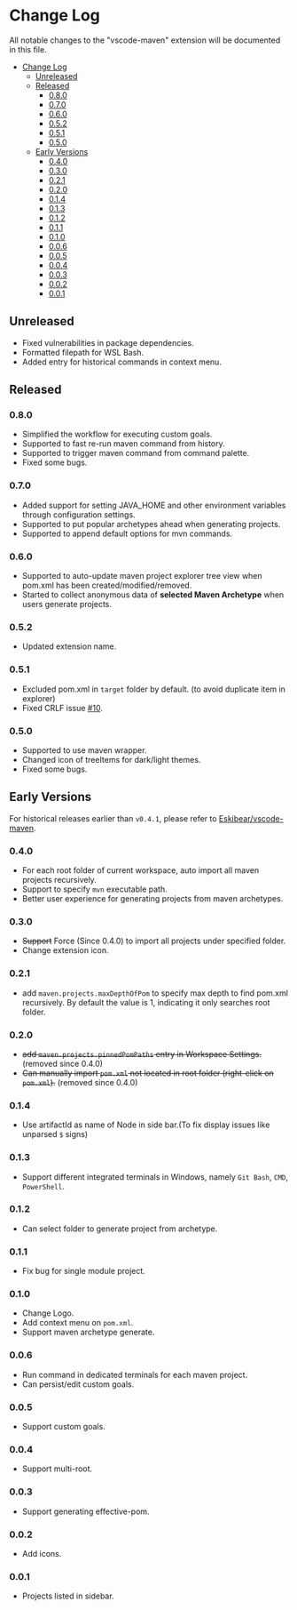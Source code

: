 # Change Log
All notable changes to the "vscode-maven" extension will be documented in this file.
- [Change Log](#change-log)
    - [Unreleased](#unreleased)
    - [Released](#released)
        - [0.8.0](#080)
        - [0.7.0](#070)
        - [0.6.0](#060)
        - [0.5.2](#052)
        - [0.5.1](#051)
        - [0.5.0](#050)
    - [Early Versions](#early-versions)
        - [0.4.0](#040)
        - [0.3.0](#030)
        - [0.2.1](#021)
        - [0.2.0](#020)
        - [0.1.4](#014)
        - [0.1.3](#013)
        - [0.1.2](#012)
        - [0.1.1](#011)
        - [0.1.0](#010)
        - [0.0.6](#006)
        - [0.0.5](#005)
        - [0.0.4](#004)
        - [0.0.3](#003)
        - [0.0.2](#002)
        - [0.0.1](#001)

## Unreleased
- Fixed vulnerabilities in package dependencies.
- Formatted filepath for WSL Bash.
- Added entry for historical commands in context menu.

## Released
### 0.8.0
- Simplified the workflow for executing custom goals.
- Supported to fast re-run maven command from history.
- Supported to trigger maven command from command palette.
- Fixed some bugs.

### 0.7.0
- Added support for setting JAVA_HOME and other environment variables through configuration settings.
- Supported to put popular archetypes ahead when generating projects.
- Supported to append default options for mvn commands.

### 0.6.0
- Supported to auto-update maven project explorer tree view when pom.xml has been created/modified/removed.
- Started to collect anonymous data of **selected Maven Archetype** when users generate projects.

### 0.5.2
- Updated extension name.

### 0.5.1
- Excluded pom.xml in `target` folder by default. (to avoid duplicate item in explorer)
- Fixed CRLF issue [#10](https://github.com/Microsoft/vscode-maven/issues/10).

### 0.5.0
- Supported to use maven wrapper.
- Changed icon of treeItems for dark/light themes.
- Fixed some bugs.

## Early Versions
For historical releases earlier than `v0.4.1`, please refer to [Eskibear/vscode-maven](https://github.com/Eskibear/vscode-maven/releases).

### 0.4.0
- For each root folder of current workspace, auto import all maven projects recursively.
- Support to specify `mvn` executable path.
- Better user experience for generating projects from maven archetypes.

### 0.3.0
- ~~Support~~ Force (Since 0.4.0) to import all projects under specified folder.
- Change extension icon.

### 0.2.1
- add `maven.projects.maxDepthOfPom` to specify max depth to find pom.xml recursively. By default the value is 1, indicating it only searches root folder.

### 0.2.0
- ~~add `maven.projects.pinnedPomPaths` entry in Workspace Settings.~~ (removed since 0.4.0)
- ~~Can manually import `pom.xml` not located in root folder (right-click on `pom.xml`).~~ (removed since 0.4.0)

### 0.1.4
- Use artifactId as name of Node in side bar.(To fix display issues like unparsed `$` signs)

### 0.1.3
- Support different integrated terminals in Windows, namely `Git Bash`, `CMD`, `PowerShell`.

### 0.1.2
- Can select folder to generate project from archetype.

### 0.1.1
- Fix bug for single module project.

### 0.1.0
- Change Logo.
- Add context menu on `pom.xml`.
- Support maven archetype generate.

### 0.0.6 
- Run command in dedicated terminals for each maven project.
- Can persist/edit custom goals.

### 0.0.5 
- Support custom goals.

### 0.0.4 
- Support multi-root.

### 0.0.3
- Support generating effective-pom.

### 0.0.2
- Add icons.

### 0.0.1
- Projects listed in sidebar.

